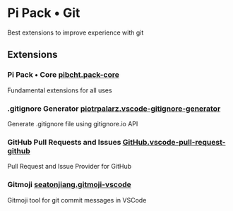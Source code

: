 # Pi Pack • Git

Best extensions to improve experience with git

## Extensions

### Pi Pack • Core [pibcht.pack-core](https://marketplace.visualstudio.com/items?itemName=pibcht.pack-core)

Fundamental extensions for all uses

### .gitignore Generator [piotrpalarz.vscode-gitignore-generator](https://marketplace.visualstudio.com/items?itemName=piotrpalarz.vscode-gitignore-generator)

Generate .gitignore file using gitignore.io API

### GitHub Pull Requests and Issues [GitHub.vscode-pull-request-github](https://marketplace.visualstudio.com/items?itemName=GitHub.vscode-pull-request-github)

Pull Request and Issue Provider for GitHub

### Gitmoji [seatonjiang.gitmoji-vscode](https://marketplace.visualstudio.com/items?itemName=seatonjiang.gitmoji-vscode)

Gitmoji tool for git commit messages in VSCode
